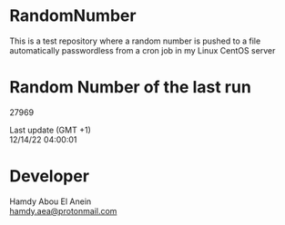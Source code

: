 # RandomNumber    
This is a test repository where a random number is pushed to a file automatically passwordless from a cron job in my Linux CentOS server    
# Random Number of the last run   
27969
      
Last update (GMT +1)    
12/14/22 04:00:01
# Developer    
Hamdy Abou El Anein   
hamdy.aea@protonmail.com
